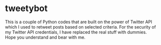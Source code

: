 # tweetybot
This is a couple of Python codes that are built on the power of Twitter API which I used to retweet posts based on selected criteria.
For the security of my Twitter API credentials, I have replaced the real stuff with dummies.
Hope you understand and bear with me.
